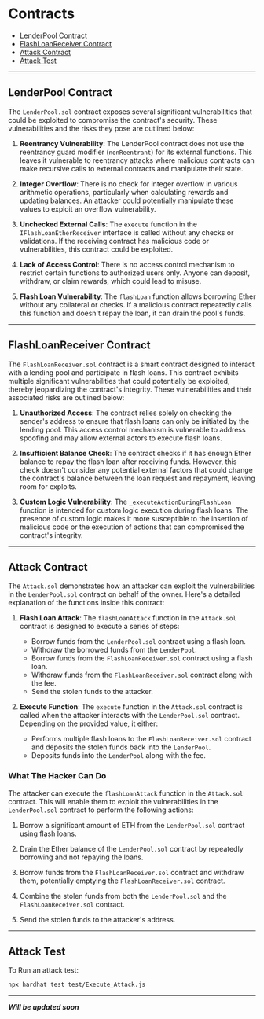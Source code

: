 # Contracts 

- [LenderPool Contract](#lenderpool-contract)
- [FlashLoanReceiver Contract](#flashloanreceiver-contract)
- [Attack Contract](#uninitialized-storage-pointer-attacks)
- [Attack Test](#attack-test)

---

## LenderPool Contract

The `LenderPool.sol` contract exposes several significant vulnerabilities that could be exploited to compromise the contract's security. These vulnerabilities and the risks they pose are outlined below:

1. **Reentrancy Vulnerability**: The LenderPool contract does not use the reentrancy guard modifier (`nonReentrant`) for its external functions. This leaves it vulnerable to reentrancy attacks where malicious contracts can make recursive calls to external contracts and manipulate their state.

2. **Integer Overflow**: There is no check for integer overflow in various arithmetic operations, particularly when calculating rewards and updating balances. An attacker could potentially manipulate these values to exploit an overflow vulnerability.

3. **Unchecked External Calls**: The `execute` function in the `IFlashLoanEtherReceiver` interface is called without any checks or validations. If the receiving contract has malicious code or vulnerabilities, this contract could be exploited.

4. **Lack of Access Control**: There is no access control mechanism to restrict certain functions to authorized users only. Anyone can deposit, withdraw, or claim rewards, which could lead to misuse.

5. **Flash Loan Vulnerability**: The `flashLoan` function allows borrowing Ether without any collateral or checks. If a malicious contract repeatedly calls this function and doesn't repay the loan, it can drain the pool's funds.

---

## FlashLoanReceiver Contract

The `FlashLoanReceiver.sol` contract is a smart contract designed to interact with a lending pool and participate in flash loans. This contract exhibits multiple significant vulnerabilities that could potentially be exploited, thereby jeopardizing the contract's integrity. These vulnerabilities and their associated risks are outlined below:

1. **Unauthorized Access**: The contract relies solely on checking the sender's address to ensure that flash loans can only be initiated by the lending pool. This access control mechanism is vulnerable to address spoofing and may allow external actors to execute flash loans.

2. **Insufficient Balance Check**: The contract checks if it has enough Ether balance to repay the flash loan after receiving funds. However, this check doesn't consider any potential external factors that could change the contract's balance between the loan request and repayment, leaving room for exploits.

3. **Custom Logic Vulnerability**: The `_executeActionDuringFlashLoan` function is intended for custom logic execution during flash loans. The presence of custom logic makes it more susceptible to the insertion of malicious code or the execution of actions that can compromised the contract's integrity.

---

## Attack Contract

The `Attack.sol` demonstrates how an attacker can exploit the vulnerabilities in the `LenderPool.sol` contract on behalf of the owner. Here's a detailed explanation of the functions inside this contract:

1. **Flash Loan Attack**: The `flashLoanAttack` function in the `Attack.sol` contract is designed to execute a series of steps:
   - Borrow funds from the `LenderPool.sol` contract using a flash loan.
   - Withdraw the borrowed funds from the `LenderPool`.
   - Borrow funds from the `FlashLoanReceiver.sol` contract using a flash loan.
   - Withdraw funds from the `FlashLoanReceiver.sol` contract along with the fee.
   - Send the stolen funds to the attacker.

2. **Execute Function**: The `execute` function in the `Attack.sol` contract is called when the attacker interacts with the `LenderPool.sol` contract. Depending on the provided value, it either:
   - Performs multiple flash loans to the `FlashLoanReceiver.sol` contract and deposits the stolen funds back into the `LenderPool`.
   - Deposits funds into the `LenderPool` along with the fee.

### What The Hacker Can Do

The attacker can execute the `flashLoanAttack` function in the `Attack.sol` contract. This will enable them to exploit the vulnerabilities in the `LenderPool.sol` contract to perform the following actions:

1. Borrow a significant amount of ETH from the `LenderPool.sol` contract using flash loans.

2. Drain the Ether balance of the `LenderPool.sol` contract by repeatedly borrowing and not repaying the loans.

3. Borrow funds from the `FlashLoanReceiver.sol` contract and withdraw them, potentially emptying the `FlashLoanReceiver.sol` contract.

4. Combine the stolen funds from both the `LenderPool.sol` and the `FlashLoanReceiver.sol` contract.

5. Send the stolen funds to the attacker's address.

---

## Attack Test

To Run an attack test:

```bash
npx hardhat test test/Execute_Attack.js
```

---

***Will be updated soon***
